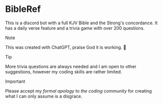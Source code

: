 # BibleRef
This is a discord bot with a full KJV Bible and the Strong's concordance. It has a daily verse feature and a trivia game with over 200 questions.

>[!NOTE]
>This was created with ChatGPT, praise God it is working. 🙏

>[!TIP]
>More trivia questions are always needed and I am open to other suggestions, however my coding skills are rather limited.

>[!IMPORTANT]
>Please accept my *formal apology to the coding community* for creating what I can only assume is a disgrace.


